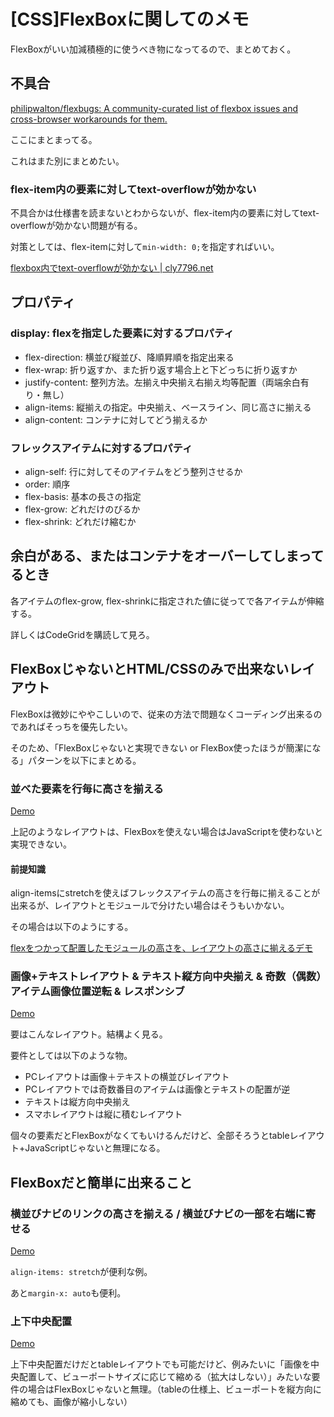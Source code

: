 # [CSS]FlexBoxに関してのメモ

FlexBoxがいい加減積極的に使うべき物になってるので、まとめておく。

## 不具合

[philipwalton/flexbugs: A community-curated list of flexbox issues and cross-browser workarounds for them.](https://github.com/philipwalton/flexbugs)

ここにまとまってる。

これはまた別にまとめたい。

### flex-item内の要素に対してtext-overflowが効かない

不具合かは仕様書を読まないとわからないが、flex-item内の要素に対してtext-overflowが効かない問題が有る。

対策としては、flex-itemに対して`min-width: 0;`を指定すればいい。

[flexbox内でtext-overflowが効かない | cly7796.net](http://cly7796.net/wp/css/it-does-not-work-text-overflow-in-the-flexbox/)



## プロパティ

### display: flexを指定した要素に対するプロパティ

+ flex-direction: 横並び縦並び、降順昇順を指定出来る
+ flex-wrap: 折り返すか、また折り返す場合上と下どっちに折り返すか
+ justify-content: 整列方法。左揃え中央揃え右揃え均等配置（両端余白有り・無し）
+ align-items: 縦揃えの指定。中央揃え、ベースライン、同じ高さに揃える
+ align-content: コンテナに対してどう揃えるか


### フレックスアイテムに対するプロパティ

+ align-self: 行に対してそのアイテムをどう整列させるか
+ order: 順序
+ flex-basis: 基本の長さの指定
+ flex-grow: どれだけのびるか
+ flex-shrink: どれだけ縮むか


## 余白がある、またはコンテナをオーバーしてしまってるとき

各アイテムのflex-grow, flex-shrinkに指定された値に従ってで各アイテムが伸縮する。

詳しくはCodeGridを購読して見ろ。

## FlexBoxじゃないとHTML/CSSのみで出来ないレイアウト

FlexBoxは微妙にややこしいので、従来の方法で問題なくコーディング出来るのであればそっちを優先したい。

そのため、「FlexBoxじゃないと実現できない or FlexBox使ったほうが簡潔になる」パターンを以下にまとめる。

### 並べた要素を行毎に高さを揃える

[Demo](./examples/align_height.html)

上記のようなレイアウトは、FlexBoxを使えない場合はJavaScriptを使わないと実現できない。

#### 前提知識

align-itemsにstretchを使えばフレックスアイテムの高さを行毎に揃えることが出来るが、レイアウトとモジュールで分けたい場合はそうもいかない。

その場合は以下のようにする。

[flexをつかって配置したモジュールの高さを、レイアウトの高さに揃えるデモ](./examples/stretch_height_auto_container.html)



### 画像+テキストレイアウト & テキスト縦方向中央揃え & 奇数（偶数）アイテム画像位置逆転 & レスポンシブ

[Demo](./examples/img_txt_responsive.html)

要はこんなレイアウト。結構よく見る。

要件としては以下のような物。

+ PCレイアウトは画像＋テキストの横並びレイアウト
+ PCレイアウトでは奇数番目のアイテムは画像とテキストの配置が逆
+ テキストは縦方向中央揃え
+ スマホレイアウトは縦に積むレイアウト

個々の要素だとFlexBoxがなくてもいけるんだけど、全部そろうとtableレイアウト+JavaScriptじゃないと無理になる。


## FlexBoxだと簡単に出来ること

### 横並びナビのリンクの高さを揃える / 横並びナビの一部を右端に寄せる

[Demo](./examples/nav_height_align.html)

`align-items: stretch`が便利な例。

あと`margin-x: auto`も便利。


### 上下中央配置

[Demo](./examples/center.html)

上下中央配置だけだとtableレイアウトでも可能だけど、例みたいに「画像を中央配置して、ビューポートサイズに応じて縮める（拡大はしない）」みたいな要件の場合はFlexBoxじゃないと無理。（tableの仕様上、ビューポートを縦方向に縮めても、画像が縮小しない）
